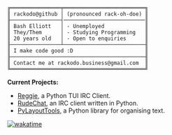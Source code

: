 ```
╔════════════════╤══════════════════════════╗
║ rackodo@github │ (pronounced rack-oh-doe) ║
╟────────────────┤──────────────────────────║
║ Bash Elliott   │ - Unemployed             ║
║ They/Them      │ - Studying Programming   ║
║ 20 years old   │ - Open to enquiries      ║
╟────────────────┴──────────────────────────╢
║ I make code good :D                       ║
╟───────────────────────────────────────────╢
║ Contact me at rackodo.business@gmail.com  ║
╚═══════════════════════════════════════════╝
```

**Current Projects:** 
- [Reggie](https://github.com/rackodo/reggie), a Python TUI IRC Client.
- [RudeChat](https://github.com/ShrugShoulders/RudeChat), an IRC client written in Python.
- [PyLayoutTools](https://github.com/rackodo/PyLayoutTools), a Python library for organising text.

[![wakatime](https://wakatime.com/badge/user/a82d29a8-b31f-4045-9221-3894d524cf95.svg)](https://wakatime.com/@a82d29a8-b31f-4045-9221-3894d524cf95)
